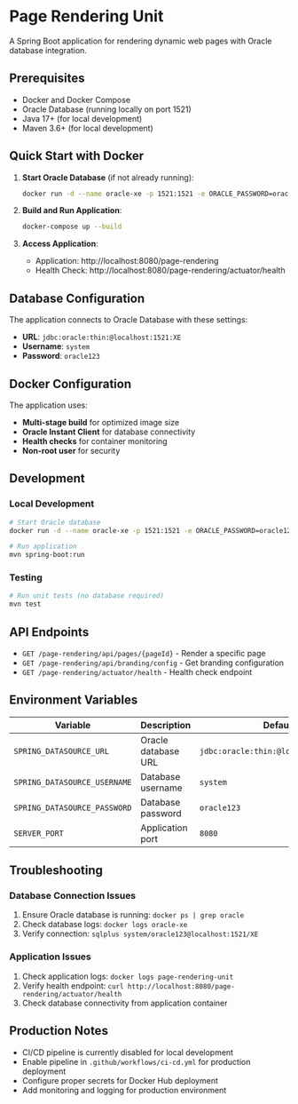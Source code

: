 # Page Rendering Unit

A Spring Boot application for rendering dynamic web pages with Oracle database integration.

## Prerequisites

- Docker and Docker Compose
- Oracle Database (running locally on port 1521)
- Java 17+ (for local development)
- Maven 3.6+ (for local development)

## Quick Start with Docker

1. **Start Oracle Database** (if not already running):
   ```bash
   docker run -d --name oracle-xe -p 1521:1521 -e ORACLE_PASSWORD=oracle123 gvenzl/oracle-xe:21-slim
   ```

2. **Build and Run Application**:
   ```bash
   docker-compose up --build
   ```

3. **Access Application**:
   - Application: http://localhost:8080/page-rendering
   - Health Check: http://localhost:8080/page-rendering/actuator/health

## Database Configuration

The application connects to Oracle Database with these settings:
- **URL**: `jdbc:oracle:thin:@localhost:1521:XE`
- **Username**: `system`
- **Password**: `oracle123`

## Docker Configuration

The application uses:
- **Multi-stage build** for optimized image size
- **Oracle Instant Client** for database connectivity
- **Health checks** for container monitoring
- **Non-root user** for security

## Development

### Local Development
```bash
# Start Oracle database
docker run -d --name oracle-xe -p 1521:1521 -e ORACLE_PASSWORD=oracle123 gvenzl/oracle-xe:21-slim

# Run application
mvn spring-boot:run
```

### Testing
```bash
# Run unit tests (no database required)
mvn test
```

## API Endpoints

- `GET /page-rendering/api/pages/{pageId}` - Render a specific page
- `GET /page-rendering/api/branding/config` - Get branding configuration
- `GET /page-rendering/actuator/health` - Health check endpoint

## Environment Variables

| Variable | Description | Default |
|----------|-------------|---------|
| `SPRING_DATASOURCE_URL` | Oracle database URL | `jdbc:oracle:thin:@localhost:1521:XE` |
| `SPRING_DATASOURCE_USERNAME` | Database username | `system` |
| `SPRING_DATASOURCE_PASSWORD` | Database password | `oracle123` |
| `SERVER_PORT` | Application port | `8080` |

## Troubleshooting

### Database Connection Issues
1. Ensure Oracle database is running: `docker ps | grep oracle`
2. Check database logs: `docker logs oracle-xe`
3. Verify connection: `sqlplus system/oracle123@localhost:1521/XE`

### Application Issues
1. Check application logs: `docker logs page-rendering-unit`
2. Verify health endpoint: `curl http://localhost:8080/page-rendering/actuator/health`
3. Check database connectivity from application container

## Production Notes

- CI/CD pipeline is currently disabled for local development
- Enable pipeline in `.github/workflows/ci-cd.yml` for production deployment
- Configure proper secrets for Docker Hub deployment
- Add monitoring and logging for production environment